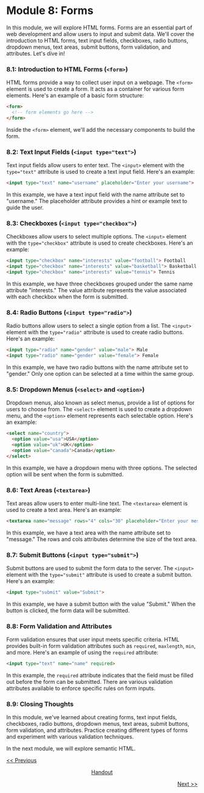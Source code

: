 # Module 8: Forms

In this module, we will explore HTML forms. Forms are an essential part of web development and allow users to input and submit data. We'll cover the introduction to HTML forms, text input fields, checkboxes, radio buttons, dropdown menus, text areas, submit buttons, form validation, and attributes. Let's dive in!

### 8.1: Introduction to HTML Forms (`<form>`)
HTML forms provide a way to collect user input on a webpage. The `<form>` element is used to create a form. It acts as a container for various form elements. Here's an example of a basic form structure:

```html
<form>
  <!-- form elements go here -->
</form>
```

Inside the `<form>` element, we'll add the necessary components to build the form.

### 8.2: Text Input Fields (`<input type="text">`)
Text input fields allow users to enter text. The `<input>` element with the `type="text"` attribute is used to create a text input field. Here's an example:

```html
<input type="text" name="username" placeholder="Enter your username">
```

In this example, we have a text input field with the name attribute set to "username." The placeholder attribute provides a hint or example text to guide the user.

### 8.3: Checkboxes (`<input type="checkbox">`)
Checkboxes allow users to select multiple options. The `<input>` element with the `type="checkbox"` attribute is used to create checkboxes. Here's an example:

```html
<input type="checkbox" name="interests" value="football"> Football
<input type="checkbox" name="interests" value="basketball"> Basketball
<input type="checkbox" name="interests" value="tennis"> Tennis
```

In this example, we have three checkboxes grouped under the same name attribute "interests." The value attribute represents the value associated with each checkbox when the form is submitted.

### 8.4: Radio Buttons (`<input type="radio">`)
Radio buttons allow users to select a single option from a list. The `<input>` element with the `type="radio"` attribute is used to create radio buttons. Here's an example:

```html
<input type="radio" name="gender" value="male"> Male
<input type="radio" name="gender" value="female"> Female
```

In this example, we have two radio buttons with the name attribute set to "gender." Only one option can be selected at a time within the same group.

### 8.5: Dropdown Menus (`<select>` and `<option>`)
Dropdown menus, also known as select menus, provide a list of options for users to choose from. The `<select>` element is used to create a dropdown menu, and the `<option>` element represents each selectable option. Here's an example:

```html
<select name="country">
  <option value="usa">USA</option>
  <option value="uk">UK</option>
  <option value="canada">Canada</option>
</select>
```

In this example, we have a dropdown menu with three options. The selected option will be sent when the form is submitted.

### 8.6: Text Areas (`<textarea>`)
Text areas allow users to enter multi-line text. The `<textarea>` element is used to create a text area. Here's an example:

```html
<textarea name="message" rows="4" cols="30" placeholder="Enter your message"></textarea>
```

In this example, we have a text area with the name attribute set to "message." The rows and cols attributes determine the size of the text area.

### 8.7: Submit Buttons (`<input type="submit">`)
Submit buttons are used to submit the form data to the server. The `<input>` element with the `type="submit"` attribute is used to create a submit button. Here's an example:

```html
<input type="submit" value="Submit">
```

In this example, we have a submit button with the value "Submit." When the button is clicked, the form data will be submitted.

### 8.8: Form Validation and Attributes
Form validation ensures that user input meets specific criteria. HTML provides built-in form validation attributes such as `required`, `maxlength`, `min`, and more. Here's an example of using the `required` attribute:

```html
<input type="text" name="name" required>
```

In this example, the `required` attribute indicates that the field must be filled out before the form can be submitted. There are various validation attributes available to enforce specific rules on form inputs.

### 8.9: Closing Thoughts
In this module, we've learned about creating forms, text input fields, checkboxes, radio buttons, dropdown menus, text areas, submit buttons, form validation, and attributes. Practice creating different types of forms and experiment with various validation techniques. 

<p> In the next module, we will explore semantic HTML.

<br>

<p align="left"><a href="https://github.com/vennby/ChatGPT-University/blob/main/HTML/Module%207.md"><< Previous</a></p>
<p align="center"><a href="https://github.com/vennby/ChatGPT-University/blob/main/HTML/Handout.md">Handout</p>
<p align="right"><a href="https://github.com/vennby/ChatGPT-University/blob/main/HTML/Module%209.md">Next >></p>

